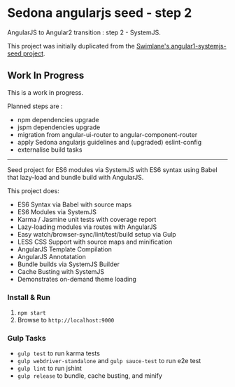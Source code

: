 # Sedona angularjs seed - step 2

AngularJS to Angular2 transition : step 2 - SystemJS.

This project was initially duplicated from the [Swimlane's angular1-systemjs-seed project](https://github.com/Swimlane/angular1-systemjs-seed).

## Work In Progress

This is a work in progress.

Planned steps are :
- npm dependencies upgrade
- jspm dependencies upgrade
- migration from angular-ui-router to angular-component-router
- apply Sedona angularjs guidelines and (upgraded) eslint-config
- externalise build tasks

----------

Seed project for ES6 modules via SystemJS with ES6 syntax using Babel that lazy-load and bundle build with AngularJS.

This project does:

- ES6 Syntax via Babel with source maps
- ES6 Modules via SystemJS
- Karma / Jasmine unit tests with coverage report
- Lazy-loading modules via routes with AngularJS
- Easy watch/browser-sync/lint/test/build setup via Gulp
- LESS CSS Support with source maps and minification
- AngularJS Template Compilation
- AngularJS Annotatation
- Bundle builds via SystemJS Builder
- Cache Busting with SystemJS
- Demonstrates on-demand theme loading

### Install & Run

1. `npm start`
2. Browse to `http://localhost:9000`

### Gulp Tasks

- `gulp test` to run karma tests
- `gulp webdriver-standalone` and `gulp sauce-test` to run e2e test
- `gulp lint` to run jshint
- `gulp release` to bundle, cache busting, and minify
